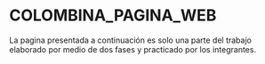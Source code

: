 # COLOMBINA_PAGINA_WEB
La pagina presentada a continuación es solo una parte del trabajo elaborado por medio de dos fases y practicado por los integrantes.
